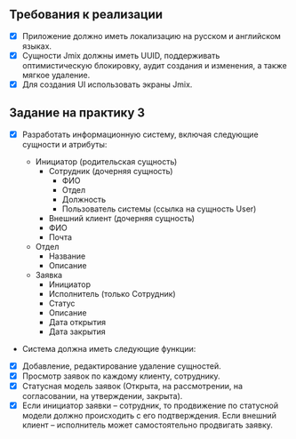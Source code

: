 
## Требования к реализации
- [X] Приложение должно иметь локализацию на русском и английском языках.
- [X] Сущности Jmix должны иметь UUID, поддерживать оптимистическую блокировку, аудит создания и изменения, а также мягкое удаление.
- [X] Для создания UI использовать экраны Jmix.

## Задание на практику 3

- [X] Разработать информационную систему, включая следующие сущности и атрибуты:

    * Инициатор (родительская сущность)
      * Сотрудник (дочерняя сущность)
        * ФИО
        * Отдел
        * Должность
        * Пользователь системы (ссылка на сущность User)
      * Внешний клиент (дочерняя сущность)
      * ФИО 
      * Почта 
    * Отдел 
      * Название 
      * Описание 
    * Заявка 
      * Инициатор 
      * Исполнитель (только Сотрудник)
      * Статус 
      * Описание 
      * Дата открытия 
      * Дата закрытия
      
-  Система должна иметь следующие функции:
  - [X] Добавление, редактирование удаление сущностей.
  - [X] Просмотр заявок по каждому клиенту, сотруднику.
  - [X] Статусная модель заявок (Открыта, на рассмотрении, на согласовании, на утверждении, закрыта).
  - [X] Если инициатор заявки – сотрудник, то продвижение по статусной модели должно происходить с его подтверждения. Если внешний клиент – исполнитель может самостоятельно продвигать заявку.
